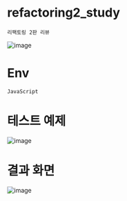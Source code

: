 # refactoring2_study
```
리팩토링 2판 리뷰
```

![image](https://user-images.githubusercontent.com/52990629/120758026-4de56e00-c54c-11eb-9c46-e4db067abf0e.png)

# Env
```
JavaScript
```


# 테스트 예제


![image](https://user-images.githubusercontent.com/52990629/120757954-327a6300-c54c-11eb-8a8f-670e04a522e4.png)


# 결과 화면 


![image](https://user-images.githubusercontent.com/52990629/120757898-1aa2df00-c54c-11eb-92eb-e27459af7c02.png)
